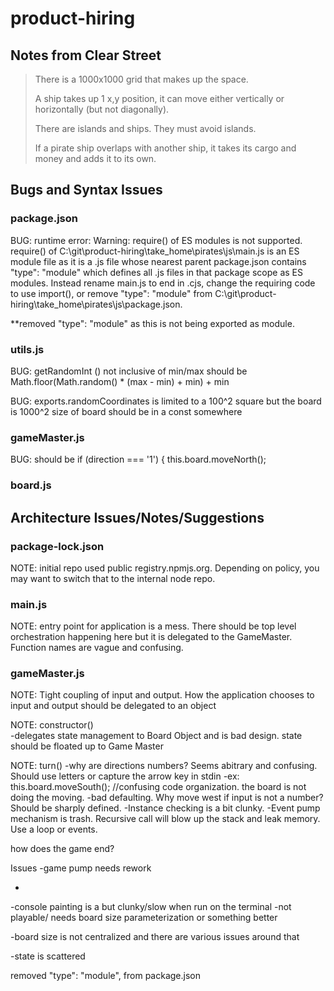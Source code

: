 # product-hiring
## Notes from Clear Street
> There is a 1000x1000 grid that makes up the space.
>
>  A ship takes up 1 x,y position, it can move either vertically or horizontally (but not diagonally).
>
>  There are islands and ships. They must avoid islands.
>
>  If a pirate ship overlaps with another ship, it takes its cargo and money and adds it to its own.

## Bugs and Syntax Issues
### package.json
BUG:
runtime error:
Warning: require() of ES modules is not supported.
require() of C:\git\product-hiring\take_home\pirates\js\main.js is an ES module file as it is a .js file whose nearest parent package.json contains "type": "module" which defines all .js files in that package scope as ES modules.
Instead rename main.js to end in .cjs, change the requiring code to use import(), or remove "type": "module" from C:\git\product-hiring\take_home\pirates\js\package.json.

**removed "type": "module" as this is not being exported as module.

### utils.js
BUG:
getRandomInt () not inclusive of min/max
should be Math.floor(Math.random() * (max - min) + min) + min

BUG:
exports.randomCoordinates is limited to a 100^2 square but the board is 1000^2
size of board should be in a const somewhere
###  gameMaster.js
BUG: 
should be 
    if (direction === '1') {
        this.board.moveNorth();
### board.js


## Architecture Issues/Notes/Suggestions
### package-lock.json
NOTE:
initial repo used public registry.npmjs.org.  Depending on policy, you may want to switch that to the internal node repo.
### main.js
NOTE:
entry point for application is a mess.  There should be top level orchestration happening here but it is delegated to the GameMaster.  Function names 
are vague and confusing.
###  gameMaster.js
NOTE:
Tight coupling of input and output.  How the application chooses to input and output should be delegated to an object

NOTE:
constructor()  
-delegates state management to Board Object and is bad design. state should be floated up to Game Master  

NOTE:
turn() 
-why are directions numbers? Seems abitrary and confusing.  Should use letters or capture the arrow key in stdin
-ex: this.board.moveSouth(); //confusing code organization.  the board is not doing the moving.
-bad defaulting.  Why move west if input is not a number? Should be sharply defined.
-Instance checking is a bit clunky.
-Event pump mechanism is trash.  Recursive call will blow up the stack and leak memory. Use a loop or events.

how does the game end?

Issues
-game pump needs rework

-

-console painting is a but clunky/slow when run on the terminal
-not playable/  needs board size parameterization or something better

-board size is not centralized and there are various issues around that

-state is scattered

removed     "type": "module", from package.json